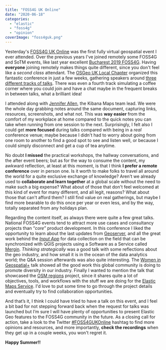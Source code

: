 ```yaml
---
title: "FOSS4G UK Online"
date: "2020-06-18"
categories: 
  - "elastic"
  - "foss4g"
  - "opinion"
coverImage: "foss4guk.png"
---
```


Yesterday's [FOSS4G UK Online](https://uk.osgeo.org/foss4gukonline2020/) was the first fully virtual geospatial event I ever attended. Over the previous years I've joined remotely some FOSS4G and SoTM events, like last year excellent [Bucharest 2019 FOSS4G](https://2019.foss4g.org/). Having **everyone** joining remotely makes things quite different, since you don't feel like a _second class_ attendant. The [OSGeo UK Local Chapter](https://uk.osgeo.org/) organized this fantastic conference in just a few weeks, gathering speakers around [three different tracks of talks](https://uk.osgeo.org/foss4gukonline2020/programme.html). There was even a fourth track simulating a coffee corner where you could join and have a chat maybe in the frequent breaks in between talks, what a brilliant idea!

I attended along with [Jennifer Allen](https://www.linkedin.com/in/jennifer-allen-sjen/), the Kibana Maps team lead. We were the whole day grabbing notes around the same document, capturing links, resources, screenshots, and what not. This was **way easier** from the comfort of my workplace at home compared to the quick notes you can take when running from one session to the next. Surprisingly, I felt also I could get **more focused** during talks compared with being in a _real_ conference venue; maybe because I didn't had to worry about going from one room to another to find a good spot to see and listen well, or because I could simply disconnect and get a cup of tea anytime.

No doubt **I missed** the practical workshops, the hallway conversations, and the after event beers; but as for the way to consume the content, my awkward reflection, at least at this moment, is that I think **I prefer a remote conference** over in person one. Is it worth to make folks to travel all around the world for a quite exclusive exchange of knowledge? Aren't we already used to **collaborate and learn together** at a global scale without the need to make such a big expense? What about of those that don't feel welcomed at this kind of event for many different, and all legit, reasons? What about those that can't afford them? I still find value on real gatherings, but maybe I find more bearable to do this once per year or even less, and by the way, totally separated from any holidays plan.

Regarding the content itself, as always there were quite a few great talks. National FOSS4G events tend to attract more use cases and consultancy projects than “_core_” product development. In this conference I liked the opportunity to learn about the last updates from [Geoserver](http://geoserver.org/), and all the great work behind the _[Input App](https://inputapp.io/)_ for data collection on the field that can be synchronized with QGIS projects using a Software as a Service called [Mergin](https://public.cloudmergin.com/). _Thinking strategically_ was a good talk with some reflections about the geo industry, and how small it is in the ocean of the data analytics world; the Q&A session afterwards was also quite interesting. The [Women in Geospatial+](https://www.womeningeospatial.org/) talk showed all the good work this global community is doing to promote diversity in our industry. Finally I wanted to mention the talk that showcased the [OSM regions](https://github.com/nzzdev/osm-regions) project, since it shares quite a lot of objectives, tools, and workflows with the stuff we are doing for the [Elastic Maps Service](https://www.elastic.co/es/elastic-maps-service). I'd love to put some time to go through the project details and eventually try to find collaboration opportunities.

And that’s it, I think I could have tried to have a talk on this event, and I feel a bit bad for not stepping forward back when the request for talks was launched but I’m sure I will have plenty of opportunities to present Elastic Geo features to the FOSS4G community in the future. As a closing call for action, take a look to the Twitter [#FOSS4GUKOnline](https://twitter.com/search?q=%23FOSS4GUKOnline&src=typeahead_click) hashtag to find more opinions and resources, and more importantly, **check the recordings** when they get up in a couple weeks, you won't regret it.

**Happy Summer!!**
